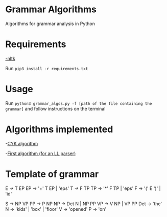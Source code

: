 # Grammar Algorithms
Algorithms for grammar analysis in Python

# Requirements
[-nltk](https://www.nltk.org/)

Run `pip3 install -r requirements.txt`

# Usage
Run `python3 grammar_algos.py -f [path of the file containing the grammar]` and follow instructions on the terminal

# Algorithms implemented
-[CYK algorithm](https://en.wikipedia.org/wiki/CYK_algorithm)

-[First algorithm (for an LL parser)](https://en.wikipedia.org/wiki/LL_parser)

# Template of grammar
E -> T EP
EP -> '+' T EP | 'eps'
T -> F TP
TP -> '*' F TP | 'eps'
F -> '(' E ')' | 'id'


S -> NP VP
PP -> P NP
NP -> Det N | NP PP
VP -> V NP | VP PP
Det -> 'the'
N -> 'kids' | 'box' | 'floor'
V -> 'opened'
P -> 'on'
